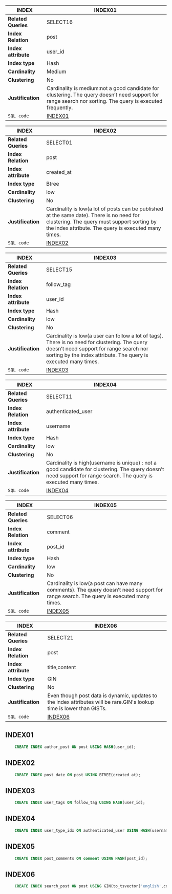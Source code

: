 


| **INDEX**  | INDEX01 |
| ----- | ----- |
| **Related Queries** | SELECT16 |
| **Index Relation** | post |
| **Index attribute** | user_id |
| **Index type** | Hash |
| **Cardinality** | Medium |
| **Clustering** | No |
| **Justification** | Cardinality is medium:not a good candidate for clustering. The query doesn’t need support for range search nor sorting. The query is executed frequently. |
| `SQL code` | [INDEX01](#index01) |  

| **INDEX**  | INDEX02 |
| ----- | ----- |
| **Related Queries** | SELECT01 |
| **Index Relation** | post |
| **Index attribute** | created_at |
| **Index type** | Btree |
| **Cardinality** | low |
| **Clustering** | No |
| **Justification** | Cardinality is low(a lot of posts can be published at the same date). There is no need for clustering. The query must support sorting by the index attribute. The query is executed many times. |
| `SQL code` | [INDEX02](#index02) |  

| **INDEX**  | INDEX03 |
| ----- | ----- |
| **Related Queries** | SELECT15 |
| **Index Relation** | follow_tag |
| **Index attribute** | user_id |
| **Index type** | Hash |
| **Cardinality** | low |
| **Clustering** | No |
| **Justification** | Cardinality is low(a user can follow a lot of tags). There is no need for clustering. The query doesn’t need support for range search nor sorting by the index attribute. The query is executed many times.|
| `SQL code` | [INDEX03](#index03) |  

| **INDEX**  | INDEX04 |
| ----- | ----- |
| **Related Queries** | SELECT11 |
| **Index Relation** | authenticated_user |
| **Index attribute** | username |
| **Index type** | Hash |
| **Cardinality** | low |
| **Clustering** | No |
| **Justification** | Cardinality is high(username is unique) : not a good candidate for clustering. The query doesn’t need support for range search. The query is executed many times. |
| `SQL code` | [INDEX04](#index04) |  

| **INDEX**  | INDEX05 |
| ----- | ----- |
| **Related Queries** | SELECT06 |
| **Index Relation** | comment |
| **Index attribute** | post_id |
| **Index type** | Hash |
| **Cardinality** | low |
| **Clustering** | No |
| **Justification** | Cardinality is low(a post can have many comments). The query doesn’t need support for range search. The query is executed many times. |
| `SQL code` | [INDEX05](#index05) |

| **INDEX**  | INDEX06 |
| ----- | ----- |
| **Related Queries** | SELECT21 |
| **Index Relation** | post |
| **Index attribute** | title,content |
| **Index type** | GIN |
| **Clustering** | No |
| **Justification** | Even though post data is dynamic, updates to the index attributes will be rare.GIN's lookup time is lower than GISTs. |
| `SQL code` | [INDEX06](#index06) |


## INDEX01
```sql
    CREATE INDEX author_post ON post USING HASH(user_id);
```

## INDEX02
```sql
    CREATE INDEX post_date ON post USING BTREE(created_at);
```

## INDEX03
```sql
    CREATE INDEX user_tags ON follow_tag USING HASH(user_id);
```

## INDEX04
```sql
    CREATE INDEX user_type_idx ON authenticated_user USING HASH(username);
```

## INDEX05
```sql
    CREATE INDEX post_comments ON comment USING HASH(post_id);
```

## INDEX06
```sql
    CREATE INDEX search_post ON post USING GIN(to_tsvector('english',content || ' ' || title));
```









